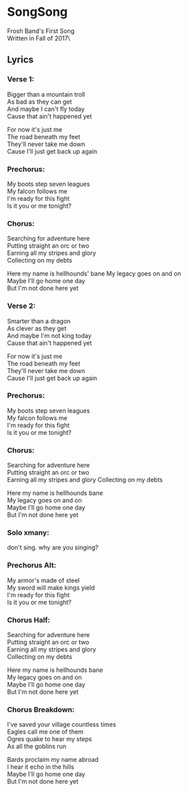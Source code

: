 # SongSong
Frosh Band's First Song\
Written in Fall of 2017\

## Lyrics
### Verse 1:
Bigger than a mountain troll\
As bad as they can get\
And maybe I can't fly today\
Cause that ain't happened yet

For now it's just me\
The road beneath my feet\
They'll never take me down\
Cause I'll just get back up again

### Prechorus:
My boots step seven leagues\
My falcon follows me\
I'm ready for this fight\
Is it you or me tonight?

### Chorus: 
Searching for adventure here\
Putting straight an orc or two\
Earning all my stripes and glory\
Collecting on my debts

Here my name is hellhounds' bane
My legacy goes on and on\
Maybe I'll go home one day\
But I'm not done here yet

### Verse 2:
Smarter than a dragon\
As clever as they get\
And maybe I'm not king today\
Cause that ain't happened yet

For now it's just me\
The road beneath my feet\
They'll never take me down\
Cause I'll just get back up again

### Prechorus:
My boots step seven leagues\
My falcon follows me\
I'm ready for this fight\
Is it you or me tonight?

### Chorus:
Searching for adventure here\
Putting straight an orc or two\
Earning all my stripes and glory
Collecting on my debts 

Here my name is hellhounds bane\
My legacy goes on and on\
Maybe I'll go home one day\
But I'm not done here yet

### Solo xmany:
don't sing. why are you singing?

### Prechorus Alt: 
My armor's made of steel\
My sword will make kings yield\
I'm ready for this fight\
Is it you or me tonight?

### Chorus Half:
Searching for adventure here\
Putting straight an orc or two\
Earning all my stripes and glory\
Collecting on my debts

Here my name is hellhounds bane\
My legacy goes on and on\
Maybe I'll go home one day\
But I'm not done here yet

### Chorus Breakdown:
I've saved your village countless times\
Eagles call me one of them\
Ogres quake to hear my steps\
As all the goblins run

Bards proclaim my name abroad\
I hear it echo in the hills\
Maybe I'll go home one day\
But I'm not done here yet
